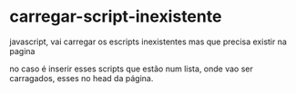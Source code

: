 # carregar-script-inexistente
javascript, vai carregar os escripts inexistentes mas que precisa existir na pagina

no caso é inserir esses scripts que estão num lista, onde vao ser carragados, esses no head da página.

